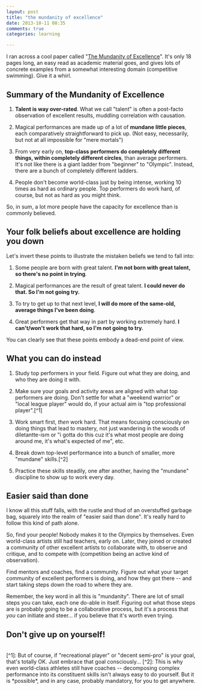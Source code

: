 ```yaml
---
layout: post
title: "the mundanity of excellence"
date: 2013-10-11 08:35
comments: true
categories: learning

---
```


I ran across a cool paper called "[The Mundanity of Excellence](http://manzoid.com/static/mundanity_of_excellence.pdf)". It's only 18 pages long, an easy read as academic material goes, and gives lots of concrete examples from a somewhat interesting domain (competitive swimming). Give it a whirl.

## Summary of the Mundanity of Excellence

1. **Talent is way over-rated**. What we call "talent" is often a post-facto observation of excellent results, muddling correlation with causation.

2. Magical performances are made up of a lot of **mundane little pieces**, each comparatively straightforward to pick up. (Not easy, necessarily, but not at all impossible for "mere mortals")

3. From very early on, **top-class performers do completely different things, within completely different circles**, than average performers. It's not like there is a giant ladder from "beginner" to "Olympic". Instead, there are a bunch of completely different ladders.

4. People don't become world-class just by being intense, working 10 times as hard as ordinary people. Top performers do work hard, of course, but not as hard as you might think.

So, in sum, a lot more people have the capacity for excellence than is commonly believed. 

## Your folk beliefs about excellence are holding you down

Let's invert these points to illustrate the mistaken beliefs we tend to fall into:

1. Some people are born with great talent. **I'm not born with great talent, so there's no point in trying**.

2. Magical performances are the result of great talent. **I could never do that. So I'm not going try.**

3. To try to get up to that next level, **I will do more of the same-old, average things I've been doing**.

4. Great performers get that way in part by working extremely hard. **I can't/won't work that hard, so I'm not going to try.**

You can clearly see that these points embody a dead-end point of view.

<!-- more -->

## What you can do instead

1. Study top performers in your field. Figure out what they are doing, and who they are doing it with.

2. Make sure your goals and activity areas are aligned with what top performers are doing. Don't settle for what a "weekend warrior" or "local league player" would do, if your actual aim is "top professional player".[^1]

3. Work smart first, *then* work hard. That means focusing consciously on doing things that lead to mastery, not just wandering in the woods of diletantte-ism or "i gotta do this cuz it's what most people are doing around me, it's what's expected of me", etc.

4. Break down top-level performance into a bunch of smaller, more "mundane" skills.[^2]

5. Practice these skills steadily, one after another, having the "mundane" discipline to show up to work every day.


## Easier said than done

I know all this stuff falls, with the rustle and thud of an overstuffed garbage bag, squarely into the realm of "easier said than done". It's really hard to follow this kind of path alone.

So, find your people! Nobody makes it to the Olympics by themselves. Even world-class artists still had teachers, early on. Later, they joined or created a community of other excellent artists to collaborate with, to observe and critique, and to compete with (competition being an active kind of observation).

Find mentors and coaches, find a community. Figure out what your target community of excellent performers is doing, and how they got there -- and start taking steps down the road to where they are.

Remember, the key word in all this is "mundanity". There are lot of small steps you can take, each one do-able in itself. Figuring out what those steps are is probably going to be a collaborative process, but it's a process that *you* can initiate and steer… if you believe that it's worth even trying.

## Don't give up on yourself!
<br>
[^1]: But of course, if "recreational player" or "decent semi-pro" is your goal, that's totally OK. Just embrace that goal consciously...
[^2]: This is why even world-class athletes still have coaches -- decomposing complex performance into its constituent skills isn't always easy to do yourself. But it is *possible*, and in any case, probably mandatory, for you to get anywhere.

